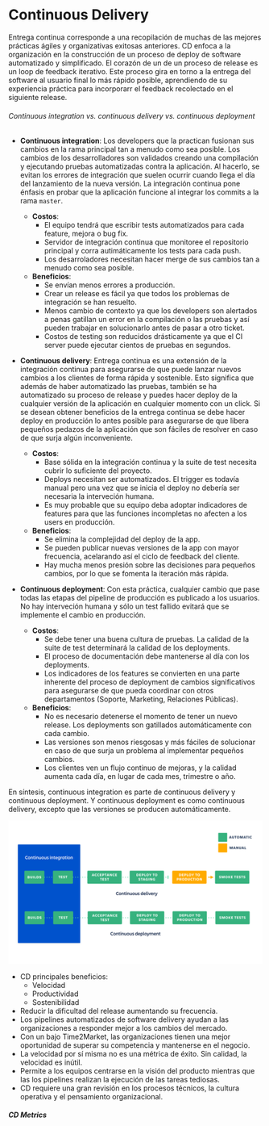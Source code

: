 # Continuous Delivery

Entrega continua corresponde a una recopilación de muchas de las mejores prácticas ágiles y organizativas exitosas anteriores. CD enfoca a la organización en la construcción de un proceso de deploy de software automatizado y simplificado. El corazón de un de un proceso de release es un loop de feedback iterativo. Este proceso gira en torno a la entrega del software al usuario final lo más rápido posible, aprendiendo de su experiencia práctica para incorporarr el feedback recolectado en el siguiente release.


###### Continuous integration vs. continuous delivery vs. continuous deployment
* __Continuous integration__: Los developers que la practican fusionan sus cambios en la rama principal tan a menudo como sea posible. Los cambios de los desarrolladores son validados creando una compilación y ejecutando pruebas automatizadas contra la aplicación. Al hacerlo, se evitan los errores de integración que suelen ocurrir cuando llega el día del lanzamiento de la nueva versión. La integración continua pone énfasis en probar que la aplicación funcione al integrar los commits a la rama `master`.
    * __Costos__:
        * El equipo tendrá que escribir tests automatizados para cada feature, mejora o bug fix.
        * Servidor de integración continua que monitoree el repositorio principal y corra autimáticamente los tests para cada push.
        * Los desarroladores necesitan hacer merge de sus cambios tan a menudo como sea posible.
    * __Beneficios__:
        * Se envían menos errores a producción.
        * Crear un release es fácil ya que todos los problemas de integración se han resuelto.
        * Menos cambio de contexto ya que los developers son alertados a penas gatillan un error en la compilación o las pruebas y así pueden trabajar en solucionarlo antes de pasar a otro ticket.
        * Costos de testing son reducidos drásticamente ya que el CI server puede ejecutar cientos de pruebas en segundos.

* __Continuous delivery__: Entrega continua es una extensión de la integración continua para asegurarse de que puede lanzar nuevos cambios a los clientes de forma rápida y sostenible. Esto significa que además de haber automatizado las pruebas, también se ha automatizado su proceso de release y puedes hacer deploy de la cualquier versión de la aplicación en cualquier momento con un click. Si se desean obtener beneficios de la entrega continua se debe hacer deploy en producción lo antes posible para asegurarse de que libera pequeños pedazos de la aplicación que son fáciles de resolver en caso de que surja algún inconveniente.
    * __Costos__:
        * Base sólida en la integración continua y la suite de test necesita cubrir lo suficiente del proyecto.
        * Deploys necesitan ser automatizados. El trigger es todavía manual pero una vez que se inicia el deploy no debería ser necesaria la interveción humana.
        * Es muy probable que su equipo deba adoptar indicadores de features para que las funciones incompletas no afecten a los users en producción.
    * __Beneficios__:
        * Se elimina la complejidad del deploy de la app.
        * Se pueden publicar nuevas versiones de la app con mayor frecuencia, acelarando así el ciclo de feedback del cliente.
        * Hay mucha menos presión sobre las decisiones para pequeños cambios, por lo que se fomenta la iteración más rápida.

* __Continuous deployment__: Con esta práctica, cualquier cambio que pase todas las etapas del pipeline de producción es publicado a los usuarios. No hay interveción humana y sólo un test fallido evitará que se implemente el cambio en producción.
    * __Costos__:
        * Se debe tener una buena cultura de pruebas. La calidad de la suite de test determinará la calidad de los deployments.
        * El proceso de documentación debe mantenerse al día con los deployments.
        * Los indicadores de los features se convierten en una parte inherente del proceso de deployment de cambios significativos para asegurarse de que pueda coordinar con otros departamentos (Soporte, Marketing, Relaciones Públicas).
    * __Beneficios__:
        * No es necesario detenerse el momento de tener un nuevo release. Los deployments son gatillados automáticamente con cada cambio.
        * Las versiones son menos riesgosas y más fáciles de solucionar en caso de que surja un problema al implementar pequeños cambios.
        * Los clientes ven un flujo continuo de mejoras, y la calidad aumenta cada día, en lugar de cada mes, trimestre o año.

En síntesis, continuous integration es parte de continuous delivery y  continuous deployment. Y continuous deployment es como continuous delivery, excepto que las versiones se producen automáticamente.

![](img/1.png)

* CD principales beneficios:
    * Velocidad
    * Productividad
    * Sostenibilidad
* Reducir la dificultad del release aumentando su frecuencia.
* Los pipelines automatizados de software delivery ayudan a las organizaciones a responder mejor a los cambios del mercado.
* Con un bajo Time2Market, las organizaciones tienen una mejor oportunidad de superar su competencia y mantenerse en el negocio.
* La velocidad por sí misma no es una métrica de éxito. Sin calidad, la velocidad es inútil.
* Permite a los equipos centrarse en la visión del producto mientras que las los pipelines realizan la ejecución de las tareas tediosas.
* CD requiere una gran revisión en los procesos técnicos, la cultura operativa y el pensamiento organizacional.

##### CD Metrics
